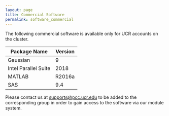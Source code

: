 ```yaml
---
layout: page
title: Commercial Software
permalink: software_commercial
---
```


The following commercial software is available only for UCR accounts on the cluster.

| Package Name | Version |
| --- | --- |
| Gaussian | 9 |
| Intel Parallel Suite | 2018 |
| MATLAB | R2016a |
| SAS | 9.4 |

Please contact us at support@hpcc.ucr.edu to be added to the corresponding group in order to gain access to the software via our module system.
